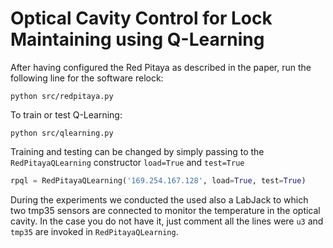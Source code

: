 # Optical Cavity Control for Lock Maintaining using Q-Learning

After having configured the Red Pitaya as described in the paper, 
run the following line for the software relock:

```console
python src/redpitaya.py
```

To train or test Q-Learning:
```console
python src/qlearning.py
```

Training and testing can be changed by simply passing to
the `RedPitayaQLearning` constructor `load=True` and `test=True`
```python
rpql = RedPitayaQLearning('169.254.167.128', load=True, test=True)
```

During the experiments we conducted the used also a LabJack 
to which two tmp35 sensors are connected to monitor the temperature
in the optical cavity. In the case you do not have it, just comment
all the lines were `u3` and `tmp35` are invoked in `RedPitayaQLearning`.